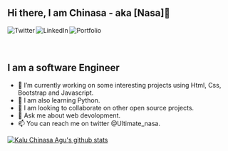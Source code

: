 ## Hi there, I am Chinasa - aka [Nasa]👋

[<img align="left" alt="Twitter" src="https://img.shields.io/badge/Twitter-1DA1F2?style=for-the-badge&logo=twitter&logoColor=white" />][twitter]
[<img align="left" alt="LinkedIn" src="https://img.shields.io/badge/LinkedIn-0077B5?style=for-the-badge&logo=linkedin&logoColor=white" />][linkedin]
[<img align="left" alt="Portfolio" src="https://img.shields.io/badge/Portfolio-0077B5?style=for-the-badge&logo=portfolio&logoColor=orange" />][portfolio]

<br/>
<br/>
<br/>

## I am a software Engineer
- 🔭 I’m currently working on some interesting projects using Html, Css, Bootstrap and Javascript.
- 🌱 I am also learning Python.
- 👯 I am looking to collaborate on other open source projects.
- 💬 Ask me about web devolopment.
- 📫 You can reach me on twitter @Ultimate_nasa.

[![Kalu Chinasa Agu's github stats](https://github-readme-stats.vercel.app/api?username=Nasa28)](https://github.com/Nasa28/github-readme-stats)


[twitter]: https://twitter.com/Ultimate_Nasa
[linkedin]: https://www.linkedin.com/in/kalu-chinasa-agu-a15080103/
[portfolio]: https://chinasa-agu-kalu.netlify.app/
